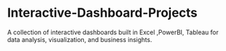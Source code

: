 # Interactive-Dashboard-Projects
A collection of interactive dashboards built in Excel ,PowerBI, Tableau for data analysis, visualization, and business insights.
